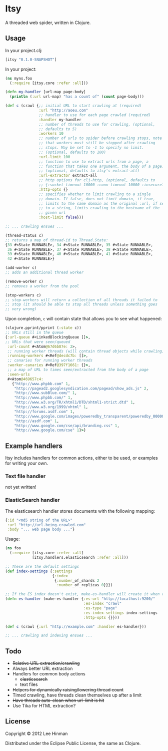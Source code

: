 # Itsy

A threaded web spider, written in Clojure.

## Usage

In your project.clj:

```clojure
[itsy "0.1.0-SNAPSHOT"]
```

In your project:

```clojure
(ns myns.foo
  (:require [itsy.core :refer :all]))

(defn my-handler [url-map page-body]
  (println (:url url-map) "has a count of" (count page-body)))

(def c (crawl {;; initial URL to start crawling at (required)
               :url "http://aoeu.com"
               ;; handler to use for each page crawled (required)
               :handler my-handler
               ;; number of threads to use for crawling, (optional,
               ;; defaults to 5)
               :workers 10
               ;; number of urls to spider before crawling stops, note
               ;; that workers must still be stopped after crawling
               ;; stops. May be set to -1 to specify no limit.
               ;; (optional, defaults to 100)
               :url-limit 100
               ;; function to use to extract urls from a page, a
               ;; function that takes one argument, the body of a page.
               ;; (optional, defaults to itsy's extract-all)
               :url-extractor extract-all
               ;; http options for clj-http, (optional, defaults to
               ;; {:socket-timeout 10000 :conn-timeout 10000 :insecure? true})
               :http-opts {}
               ;; specifies whether to limit crawling to a single
               ;; domain. If false, does not limit domain, if true,
               ;; limits to the same domain as the original :url, if set
               ;; to a string, limits crawling to the hostname of the
               ;; given url
               :host-limit false}))

;; ... crawling ensues ...

(thread-status c)
;; returns a map of thread-id to Thread.State:
{33 #<State RUNNABLE>, 34 #<State RUNNABLE>, 35 #<State RUNNABLE>,
 36 #<State RUNNABLE>, 37 #<State RUNNABLE>, 38 #<State RUNNABLE>,
 39 #<State RUNNABLE>, 40 #<State RUNNABLE>, 41 #<State RUNNABLE>,
 42 #<State RUNNABLE>}

(add-worker c)
;; adds an additional thread worker

(remove-worker c)
;; removes a worker from the pool

(stop-workers c)
;; stop-workers will return a collection of all threads it failed to
;; stop (it should be able to stop all threads unless something goes
;; very wrong)
```

Upon completion, `c` will contain state that allows you to see what
happened:

```clojure
(clojure.pprint/pprint (:state c))
;; URLs still in the queue
{:url-queue #<LinkedBlockingQueue []>,
;; URLs that were seen/queued
 :url-count #<Atom@67d6b87e: 2>,
 ;; running worker threads (will contain thread objects while crawling)
 :running-workers #<Ref@decdc7b: []>,
 ;; canaries for running worker threads
 :worker-canaries #<Ref@397f1661: {}>,
 ;; a map of URL to times seen/extracted from the body of a page
 :seen-urls
 #<Atom@469657c4:
   {"http://www.phpbb.com" 1,
    "http://pagead2.googlesyndication.com/pagead/show_ads.js" 2,
    "http://www.subBlue.com/" 1,
    "http://www.phpbb.com/" 1,
    "http://www.w3.org/TR/xhtml1/DTD/xhtml1-strict.dtd" 1,
    "http://www.w3.org/1999/xhtml" 1,
    "http://forums.asdf.com" 1,
    "http://www.google.com/images/poweredby_transparent/poweredby_000000.gif" 1,
    "http://asdf.com" 1,
    "http://www.google.com/cse/api/branding.css" 1,
    "http://www.google.com/cse" 1}>}
```

## Example handlers

Itsy includes handlers for common actions, either to be used, or
examples for writing your own.

### Text file handler

not yet written!

### ElasticSearch handler

The elasticsearch handler stores documents with the following mapping:

```clojure
{:id "<md5 string of the URL>"
 :url "http://url.being.crawled.com"
 :body "... web page body ..."}
```

Usage:

```clojure
(ns foo
  (:require [itsy.core :refer :all]
            [itsy.handlers.elasticsearch :refer :all]))

;; These are the default settings
(def index-settings {:settings
                     {:index
                      {:number_of_shards 2
                       :number_of_replicas 0}}})

;; If the ES index doesn't exist, make-es-handler will create it when called.
(defn es-handler (make-es-handler {:es-url "http://localhost:9200/"
                                   :es-index "crawl"
                                   :es-type "page"
                                   :es-index-settings index-settings
                                   :http-opts {}}))

(def c (crawl {:url "http://example.com" :handler es-handler}))

;; ... crawling and indexing ensues ...
```


## Todo

- <del>Relative URL extraction/crawling</del>
- Always better URL extraction
- Handlers for common body actions
  - <del>elasticsearch</del>
  - text files
- <del>Helpers for dynamically raising/lowering thread count</del>
- Timed crawling, have threads clean themselves up after a limit
- <del>Have threads auto-clean when url-limit is hit</del>
- Use Tika for HTML extraction?

## License

Copyright © 2012 Lee Hinman

Distributed under the Eclipse Public License, the same as Clojure.
